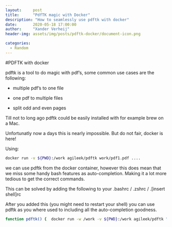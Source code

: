 ```yaml
---
layout:     post
title:      "PdfTK magic with Docker"
description: "How to seamlessly use pdftk with docker"
date:       2020-05-18 17:00:00
author:     "Xander Verheij"
header-img: assets/img/posts/pdftk-docker/document-icon.png

categories:
  - Random
---
```

#PDFTK with docker

pdftk is a tool to do magic with pdf’s, some common use cases are the following:

- multiple pdf’s to one file

- one pdf to multiple files

- split odd and even pages

Till not to long ago pdftk could be easily installed with for example brew on a Mac.

Unfortunatly now a days this is nearly impossible. But do not fair, docker is here!

Using:

```sh
docker run -v ${PWD}:/work agileek/pdftk work/pdf1.pdf ....
```

we can use pdftk from the docker container, however this does mean that we miss some handy bash features as auto-completion. Making it a lot more tedious to get the correct commands.

This can be solved by adding the following to your .bashrc / .zshrc / .[insert shell]rc

After you added this (you might need to restart your shell) you can use pdftk as you where used to including all the auto-completion goodness.

```sh
function pdftk() {  docker run -w /work -v ${PWD}:/work agileek/pdftk "$@" }
```


